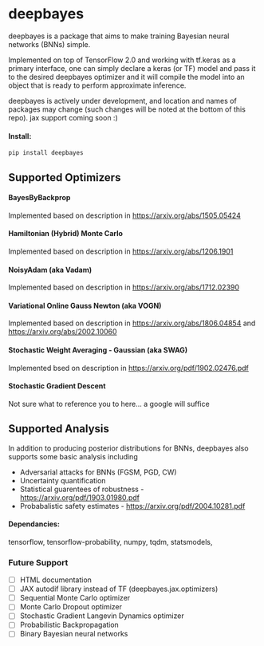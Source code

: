 # deepbayes

deepbayes is a package that aims to make training Bayesian neural networks (BNNs) simple.

Implemented on top of TensorFlow 2.0 and working with tf.keras as a primary interface, one can simply declare a keras (or TF) model and pass it to 
the desired deepbayes optimizer and it will compile the model into an object that is ready to perform approximate inference.

deepbayes is actively under development, and location and names of packages may change (such changes will be noted at the bottom of this repo).  jax support coming soon :) 

#### Install:

`pip install deepbayes`

## Supported Optimizers 

  #### BayesByBackprop
  Implemented based on description in https://arxiv.org/abs/1505.05424
  #### Hamiltonian (Hybrid) Monte Carlo
  Implemented based on description in https://arxiv.org/abs/1206.1901
  #### NoisyAdam (aka Vadam)
  Implemented based on description in https://arxiv.org/abs/1712.02390
  #### Variational Online Gauss Newton (aka VOGN)
  Implemented based on description in https://arxiv.org/abs/1806.04854 and https://arxiv.org/abs/2002.10060
  #### Stochastic Weight Averaging - Gaussian (aka SWAG)
  Implemented bsed on description in https://arxiv.org/pdf/1902.02476.pdf
  #### Stochastic Gradient Descent
  Not sure what to reference you to here... a google will suffice

## Supported Analysis

In addition to producing posterior distributions for BNNs, deepbayes also supports some basic analysis including

- Adversarial attacks for BNNs (FGSM, PGD, CW)
- Uncertainty quantification 
- Statistical guarentees of robustness - https://arxiv.org/pdf/1903.01980.pdf
- Probabalistic safety estimates  - https://arxiv.org/pdf/2004.10281.pdf

#### Dependancies:

tensorflow, tensorflow-probability, numpy, tqdm, statsmodels,

### Future Support

- [ ] HTML documentation 
- [ ] JAX autodif library instead of TF (deepbayes.jax.optimizers)
- [ ] Sequential Monte Carlo optimizer
- [ ] Monte Carlo Dropout optimizer
- [ ] Stochastic Gradient Langevin Dynamics optimizer
- [ ] Probabilistic Backpropagation
- [ ] Binary Bayesian neural networks
